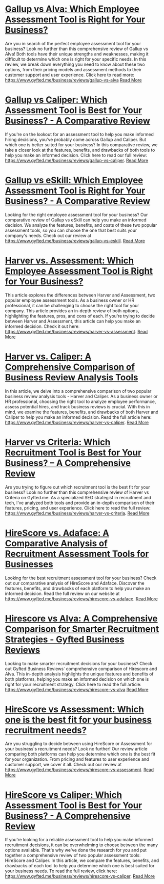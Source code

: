 # [Gallup vs Alva: Which Employee Assessment Tool is Right for Your Business?](https://www.gyfted.me/business/reviews/gallup-vs-alva)

Are you in search of the perfect employee assessment tool for your business? Look no further than this comprehensive review of Gallup vs Alva! Both tools have their unique strengths and weaknesses, making it difficult to determine which one is right for your specific needs. In this review, we break down everything you need to know about these two options, from their pricing models and assessment methods to their customer support and user experience. Click here to read more: https://www.gyfted.me/business/reviews/gallup-vs-alva [Read More](https://www.gyfted.me/business/reviews/gallup-vs-alva)

# [Gallup vs Caliper: Which Assessment Tool is Best for Your Business? - A Comparative Review](https://www.gyfted.me/business/reviews/gallup-vs-caliper)

If you're on the lookout for an assessment tool to help you make informed hiring decisions, you've probably come across Gallup and Caliper. But which one is better suited for your business? In this comparative review, we take a closer look at the features, benefits, and drawbacks of both tools to help you make an informed decision. Click here to read our full review: https://www.gyfted.me/business/reviews/gallup-vs-caliper. [Read More](https://www.gyfted.me/business/reviews/gallup-vs-caliper)

# [Gallup vs eSkill: Which Employee Assessment Tool is Right for Your Business? - A Comparative Review](https://www.gyfted.me/business/reviews/gallup-vs-eskill)

Looking for the right employee assessment tool for your business? Our comparative review of Gallup vs eSkill can help you make an informed decision. We analyze the features, benefits, and costs of these two popular assessment tools, so you can choose the one that best suits your company's needs. Check out our review at https://www.gyfted.me/business/reviews/gallup-vs-eskill. [Read More](https://www.gyfted.me/business/reviews/gallup-vs-eskill)

# [Harver vs. Assessment: Which Employee Assessment Tool is Right for Your Business?](https://www.gyfted.me/business/reviews/harver-vs-assessment)

This article explores the differences between Harver and Assessment, two popular employee assessment tools. As a business owner or HR professional, it can be challenging to choose the right tool for your company. This article provides an in-depth review of both options, highlighting the features, pros, and cons of each. If you're trying to decide between Harver and Assessment, this article can help you make an informed decision. Check it out here: https://www.gyfted.me/business/reviews/harver-vs-assessment. [Read More](https://www.gyfted.me/business/reviews/harver-vs-assessment)

# [Harver vs. Caliper: A Comprehensive Comparison of Business Review Analysis Tools](https://www.gyfted.me/business/reviews/harver-vs-caliper)

In this article, we delve into a comprehensive comparison of two popular business review analysis tools - Harver and Caliper. As a business owner or HR professional, choosing the right tool to analyze employee performance, assess potential hires, and track business reviews is crucial. With this in mind, we examine the features, benefits, and drawbacks of both Harver and Caliper to help you make an informed decision. Read the full article here: https://www.gyfted.me/business/reviews/harver-vs-caliper. [Read More](https://www.gyfted.me/business/reviews/harver-vs-caliper)

# [Harver vs Criteria: Which Recruitment Tool is Best for Your Business? – A Comprehensive Review](https://www.gyfted.me/business/reviews/harver-vs-criteria)

Are you trying to figure out which recruitment tool is the best fit for your business? Look no further than this comprehensive review of Harver vs Criteria on Gyfted.me. As a specialized SEO strategist in recruitment and tech, I've analyzed both tools and provide an in-depth comparison of their features, pricing, and user experience. Click here to read the full review: https://www.gyfted.me/business/reviews/harver-vs-criteria. [Read More](https://www.gyfted.me/business/reviews/harver-vs-criteria)

# [HireScore vs. Adaface: A Comparative Analysis of Recruitment Assessment Tools for Businesses](https://www.gyfted.me/business/reviews/hirescore-vs-adaface)

Looking for the best recruitment assessment tool for your business? Check out our comparative analysis of HireScore and Adaface. Discover the features, benefits, and drawbacks of each platform to help you make an informed decision. Read the full review on our website at https://www.gyfted.me/business/reviews/hirescore-vs-adaface. [Read More](https://www.gyfted.me/business/reviews/hirescore-vs-adaface)

# [Hirescore vs Alva: A Comprehensive Comparison for Smarter Recruitment Strategies - Gyfted Business Reviews](https://www.gyfted.me/business/reviews/hirescore-vs-alva)

Looking to make smarter recruitment decisions for your business? Check out Gyfted Business Reviews' comprehensive comparison of Hirescore and Alva. This in-depth analysis highlights the unique features and benefits of both platforms, helping you make an informed decision on which one is right for your recruitment strategy. Click here to read the full article: https://www.gyfted.me/business/reviews/hirescore-vs-alva [Read More](https://www.gyfted.me/business/reviews/hirescore-vs-alva)

# [HireScore vs Assessment: Which one is the best fit for your business recruitment needs?](https://www.gyfted.me/business/reviews/hirescore-vs-assessment)

Are you struggling to decide between using HireScore or Assessment for your business's recruitment needs? Look no further! Our review article comparing both platforms can help you determine which one is the best fit for your organization. From pricing and features to user experience and customer support, we cover it all. Check out our review at https://www.gyfted.me/business/reviews/hirescore-vs-assessment. [Read More](https://www.gyfted.me/business/reviews/hirescore-vs-assessment)

# [HireScore vs Caliper: Which Assessment Tool is Best for Your Business? - A Comprehensive Review](https://www.gyfted.me/business/reviews/hirescore-vs-caliper)

If you're looking for a reliable assessment tool to help you make informed recruitment decisions, it can be overwhelming to choose between the many options available. That's why we've done the research for you and put together a comprehensive review of two popular assessment tools: HireScore and Caliper. In this article, we compare the features, benefits, and drawbacks of each tool to help you determine which one is best suited for your business needs. To read the full review, click here: https://www.gyfted.me/business/reviews/hirescore-vs-caliper. [Read More](https://www.gyfted.me/business/reviews/hirescore-vs-caliper)

